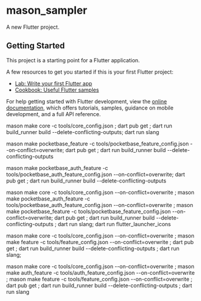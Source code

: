 # mason_sampler

A new Flutter project.

## Getting Started

This project is a starting point for a Flutter application.

A few resources to get you started if this is your first Flutter project:

- [Lab: Write your first Flutter app](https://docs.flutter.dev/get-started/codelab)
- [Cookbook: Useful Flutter samples](https://docs.flutter.dev/cookbook)

For help getting started with Flutter development, view the
[online documentation](https://docs.flutter.dev/), which offers tutorials,
samples, guidance on mobile development, and a full API reference.


<!-- run -->

mason make core -c tools/core_config.json ; dart pub get ; dart run build_runner build --delete-conflicting-outputs; dart run slang

mason make pocketbase_feature -c tools/pocketbase_feature_config.json --on-conflict=overwrite; dart pub get ; dart run build_runner build --delete-conflicting-outputs

mason make pocketbase_auth_feature -c tools/pocketbase_auth_feature_config.json --on-conflict=overwrite; dart pub get ; dart run build_runner build --delete-conflicting-outputs


mason make core -c tools/core_config.json --on-conflict=overwrite ; mason make pocketbase_auth_feature -c tools/pocketbase_auth_feature_config.json --on-conflict=overwrite ; mason make pocketbase_feature -c tools/pocketbase_feature_config.json --on-conflict=overwrite; dart pub get ; dart run build_runner build --delete-conflicting-outputs ; dart run slang; dart run flutter_launcher_icons

mason make core -c tools/core_config.json --on-conflict=overwrite ; mason make feature -c tools/feature_config.json --on-conflict=overwrite ; dart pub get ; dart run build_runner build --delete-conflicting-outputs ; dart run slang; 

mason make core -c tools/core_config.json --on-conflict=overwrite ;  mason make auth_feature -c tools/auth_feature_config.json --on-conflict=overwrite ; mason make feature -c tools/feature_config.json --on-conflict=overwrite ; dart pub get ; dart run build_runner build --delete-conflicting-outputs ; dart run slang